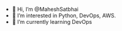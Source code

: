 - 👋 Hi, I’m @MaheshSatbhai
- 👀 I’m interested in Python, DevOps, AWS.
- 🌱 I’m currently learning DevOps

<!---
MaheshSatbhai/MaheshSatbhai is a ✨ special ✨ repository because its `README.md` (this file) appears on your GitHub profile.
You can click the Preview link to take a look at your changes.
--->
